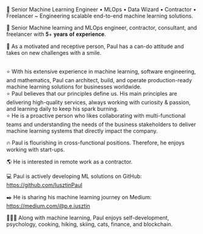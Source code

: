 🤖 Senior Machine Learning Engineer • MLOps •  Data Wizard • Contractor • Freelancer ~ Engineering scalable end-to-end machine learning solutions.

💼 Senior Machine learning and MLOps engineer, contractor, consultant, and freelancer with 𝟓+ 𝐲𝐞𝐚𝐫𝐬 𝐨𝐟 𝐞𝐱𝐩𝐞𝐫𝐢𝐞𝐧𝐜𝐞.

🦾 As a motivated and receptive person, Paul has a can-do attitude and takes on new challenges with a smile. 

<br/>
⭐ With his extensive experience in machine learning, software engineering, and mathematics, Paul can architect, build, and operate production-ready machine learning solutions for businesses worldwide.
<br/>
⭐ Paul believes that our principles define us. His main principles are delivering high-quality services, always working with curiosity & passion, and learning daily to keep his spark burning.
<br/>
⭐ He is a proactive person who likes collaborating with multi-functional teams and understanding the needs of the business stakeholders to deliver machine learning systems that directly impact the company.
<br/>

🔥 Paul is flourishing in cross-functional positions. Therefore, he enjoys working with start-ups.

🌎 He is interested in remote work as a contractor.

💻 Paul is actively developing ML solutions on GitHub: https://github.com/IusztinPaul

✒️ He is sharing his machine learning journey on Medium: https://medium.com/@p.e.iusztin

🚴🏼‍♂️ Along with machine learning, Paul enjoys self-development, psychology, cooking, hiking, skiing, cats, finance, and blockchain.
